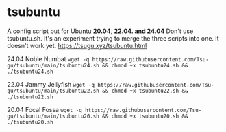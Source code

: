 # tsubuntu
A config script but for Ubuntu **20.04**, **22.04. and 24.04**
Don't use tsubuntu.sh. It's an experiment trying to merge the three scripts into one. It doesn't work yet.
https://tsugu.xyz/tsubuntu.html

24.04 Noble Numbat
`wget -q https://raw.githubusercontent.com/Tsu-gu/tsubuntu/main/tsubuntu24.sh && chmod +x tsubuntu24.sh && ./tsubuntu24.sh`

22.04 Jammy Jellyfish
`wget -q https://raw.githubusercontent.com/Tsu-gu/tsubuntu/main/tsubuntu22.sh && chmod +x tsubuntu22.sh && ./tsubuntu22.sh`

20.04 Focal Fossa
`wget -q https://raw.githubusercontent.com/Tsu-gu/tsubuntu/main/tsubuntu20.sh && chmod +x tsubuntu20.sh && ./tsubuntu20.sh`
